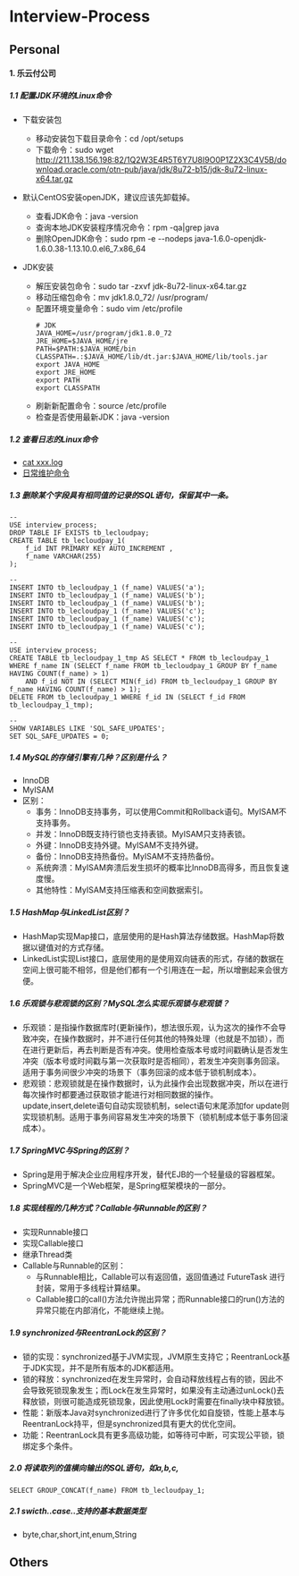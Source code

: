 # Interview-Process

## Personal

#### 1. 乐云付公司

##### 1.1 配置JDK环境的Linux命令

* 下载安装包
  * 移动安装包下载目录命令：cd /opt/setups
  * 下载命令：sudo wget http://211.138.156.198:82/1Q2W3E4R5T6Y7U8I9O0P1Z2X3C4V5B/download.oracle.com/otn-pub/java/jdk/8u72-b15/jdk-8u72-linux-x64.tar.gz

* 默认CentOS安装openJDK，建议应该先卸载掉。
  * 查看JDK命令：java -version
  * 查询本地JDK安装程序情况命令：rpm -qa|grep java
  * 删除OpenJDK命令：sudo rpm -e --nodeps java-1.6.0-openjdk-1.6.0.38-1.13.10.0.el6_7.x86_64

* JDK安装
  * 解压安装包命令：sudo tar -zxvf jdk-8u72-linux-x64.tar.gz
  * 移动压缩包命令：mv jdk1.8.0_72/ /usr/program/
  * 配置环境变量命令：sudo vim /etc/profile
    ```
    # JDK
    JAVA_HOME=/usr/program/jdk1.8.0_72
    JRE_HOME=$JAVA_HOME/jre
    PATH=$PATH:$JAVA_HOME/bin
    CLASSPATH=.:$JAVA_HOME/lib/dt.jar:$JAVA_HOME/lib/tools.jar
    export JAVA_HOME
    export JRE_HOME
    export PATH
    export CLASSPATH
    ```
  * 刷新新配置命令：source /etc/profile
  * 检查是否使用最新JDK：java -version

##### 1.2 查看日志的Linux命令

* [cat xxx.log](https://www.cnblogs.com/zdz8207/p/linux-log-tail-cat-tac.html)
* [日常维护命令](http://zhanjia.iteye.com/blog/1797788)

##### 1.3 删除某个字段具有相同值的记录的SQL语句，保留其中一条。
```
--
USE interview_process;
DROP TABLE IF EXISTS tb_lecloudpay;
CREATE TABLE tb_lecloudpay_1(
	f_id INT PRIMARY KEY AUTO_INCREMENT ,
	f_name VARCHAR(255)
);

--
INSERT INTO tb_lecloudpay_1 (f_name) VALUES('a');
INSERT INTO tb_lecloudpay_1 (f_name) VALUES('b');
INSERT INTO tb_lecloudpay_1 (f_name) VALUES('b');
INSERT INTO tb_lecloudpay_1 (f_name) VALUES('c');
INSERT INTO tb_lecloudpay_1 (f_name) VALUES('c');
INSERT INTO tb_lecloudpay_1 (f_name) VALUES('c');

--
USE interview_process;
CREATE TABLE tb_lecloudpay_1_tmp AS SELECT * FROM tb_lecloudpay_1 WHERE f_name IN (SELECT f_name FROM tb_lecloudpay_1 GROUP BY f_name HAVING COUNT(f_name) > 1)
    AND f_id NOT IN (SELECT MIN(f_id) FROM tb_lecloudpay_1 GROUP BY f_name HAVING COUNT(f_name) > 1);
DELETE FROM tb_lecloudpay_1 WHERE f_id IN (SELECT f_id FROM tb_lecloudpay_1_tmp);

--
SHOW VARIABLES LIKE 'SQL_SAFE_UPDATES';
SET SQL_SAFE_UPDATES = 0;
```

##### 1.4 MySQL的存储引擎有几种？区别是什么？

* InnoDB
* MyISAM
* 区别：
  * 事务：InnoDB支持事务，可以使用Commit和Rollback语句。MyISAM不支持事务。
  * 并发：InnoDB既支持行锁也支持表锁。MyISAM只支持表锁。
  * 外键：InnoDB支持外键。MyISAM不支持外键。
  * 备份：InnoDB支持热备份。MyISAM不支持热备份。
  * 系统奔溃：MyISAM奔溃后发生损坏的概率比InnoDB高得多，而且恢复速度慢。
  * 其他特性：MyISAM支持压缩表和空间数据索引。

##### 1.5 HashMap与LinkedList区别？

* HashMap实现Map接口，底层使用的是Hash算法存储数据。HashMap将数据以键值对的方式存储。
* LinkedList实现List接口，底层使用的是使用双向链表的形式，存储的数据在空间上很可能不相邻，但是他们都有一个引用连在一起，所以增删起来会很方便。

##### 1.6 乐观锁与悲观锁的区别？MySQL怎么实现乐观锁与悲观锁？

* 乐观锁：是指操作数据库时(更新操作)，想法很乐观，认为这次的操作不会导致冲突，在操作数据时，并不进行任何其他的特殊处理（也就是不加锁），而在进行更新后，再去判断是否有冲突。使用检查版本号或时间戳确认是否发生冲突（版本号或时间戳与第一次获取时是否相同），若发生冲突则事务回滚。适用于事务间很少冲突的场景下（事务回滚的成本低于锁机制成本）。
* 悲观锁：悲观锁就是在操作数据时，认为此操作会出现数据冲突，所以在进行每次操作时都要通过获取锁才能进行对相同数据的操作。update,insert,delete语句自动实现锁机制，select语句末尾添加for update则实现锁机制。适用于事务间容易发生冲突的场景下（锁机制成本低于事务回滚成本）。

##### 1.7 SpringMVC与Spring的区别？

* Spring是用于解决企业应用程序开发，替代EJB的一个轻量级的容器框架。
* SpringMVC是一个Web框架，是Spring框架模块的一部分。

##### 1.8 实现线程的几种方式？Callable与Runnable的区别？

* 实现Runnable接口
* 实现Callable接口
* 继承Thread类
* Callable与Runnable的区别：
  * 与Runnable相比，Callable可以有返回值，返回值通过 FutureTask 进行封装，常用于多线程计算结果。
  * Callable接口的call()方法允许抛出异常；而Runnable接口的run()方法的异常只能在内部消化，不能继续上抛。

##### 1.9 synchronized与ReentranLock的区别？

* 锁的实现：synchronized基于JVM实现，JVM原生支持它；ReentranLock基于JDK实现，并不是所有版本的JDK都适用。
* 锁的释放：synchronized在发生异常时，会自动释放线程占有的锁，因此不会导致死锁现象发生；而Lock在发生异常时，如果没有主动通过unLock()去释放锁，则很可能造成死锁现象，因此使用Lock时需要在finally块中释放锁。
* 性能：新版本Java对synchronized进行了许多优化如自旋锁，性能上基本与ReentranLock持平，但是synchronized具有更大的优化空间。
* 功能：ReentranLock具有更多高级功能，如等待可中断，可实现公平锁，锁绑定多个条件。

##### 2.0 将读取列的值横向输出的SQL语句，如a,b,c,
```
SELECT GROUP_CONCAT(f_name) FROM tb_lecloudpay_1;
```

##### 2.1 swicth..case..支持的基本数据类型

* byte,char,short,int,enum,String

## Others

